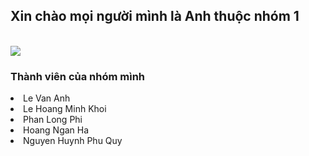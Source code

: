 <h2>Xin chào mọi người mình là Anh thuộc nhóm 1</h2>
</br>
<img src="![image](https://github.com/user-attachments/assets/32cebd31-f4b4-4eff-b3ec-ddac13e628c1)"/>

<h3>Thành viên của nhóm mình</h3>
  <li>Le Van Anh</li>
  <li>Le Hoang Minh Khoi</li>
  <li>Phan Long Phi</li>
  <li>Hoang Ngan Ha</li>
  <li>Nguyen Huynh Phu Quy</li>

